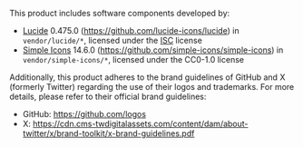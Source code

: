 This product includes software components developed by:

- [Lucide](https://lucide.dev/) 0.475.0
  (<https://github.com/lucide-icons/lucide>) in `vendor/lucide/*`, licensed
  under the [ISC](vendor/lucide/LICENSE) license
- [Simple Icons](https://simpleicons.org/) 14.6.0
  (<https://github.com/simple-icons/simple-icons>) in `vendor/simple-icons/*`,
  licensed under the CC0-1.0 license

Additionally, this product adheres to the brand guidelines of GitHub and X
(formerly Twitter) regarding the use of their logos and trademarks. For more
details, please refer to their official brand guidelines:

- GitHub: <https://github.com/logos>
- X: <https://cdn.cms-twdigitalassets.com/content/dam/about-twitter/x/brand-toolkit/x-brand-guidelines.pdf>
